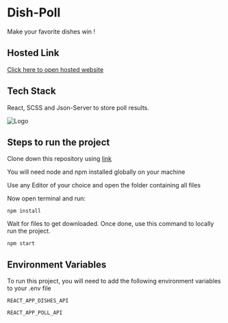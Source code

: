 # Dish-Poll

Make your favorite dishes win !

## Hosted Link

[Click here to open hosted website](https://dishpoll-robin.netlify.app)

## Tech Stack

React, SCSS and Json-Server to store poll results.

![Logo](https://i.ibb.co/wLpdzFP/logo-tech.png)

## Steps to run the project

Clone down this repository using
[link](https://github.com/code-with-rskamra/DishPoll)

You will need node and npm installed globally on your machine

Use any Editor of your choice and open the folder containing all files

Now open terminal and run:

    npm install

Wait for files to get downloaded.
Once done, use this command to locally run the project.

    npm start

## Environment Variables

To run this project, you will need to add the following environment variables to your .env file

`REACT_APP_DISHES_API`

`REACT_APP_POLL_API`
